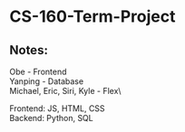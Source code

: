 # CS-160-Term-Project

## Notes:
Obe - Frontend\
Yanping - Database\
Michael, Eric, Siri, Kyle - Flex\


Frontend: JS, HTML, CSS\
Backend: Python, SQL
